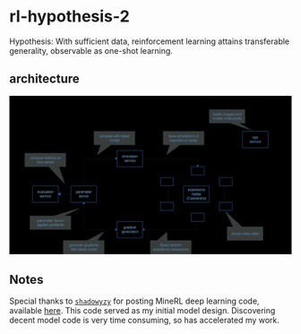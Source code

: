 # rl-hypothesis-2

Hypothesis: With sufficient data, reinforcement learning attains transferable generality, observable as one-shot learning. 

## architecture 

![arch1](notes/images/rl2-arch1.png)

## Notes

Special thanks to [`shadowyzy`](https://github.com/shadowyzy) for posting MineRL deep learning code, available [here](https://github.com/shadowyzy/NIPS2019-MineRL-Competition-solution). This code served as my initial model design. Discovering decent model code is very time consuming, so has accelerated my work. 

